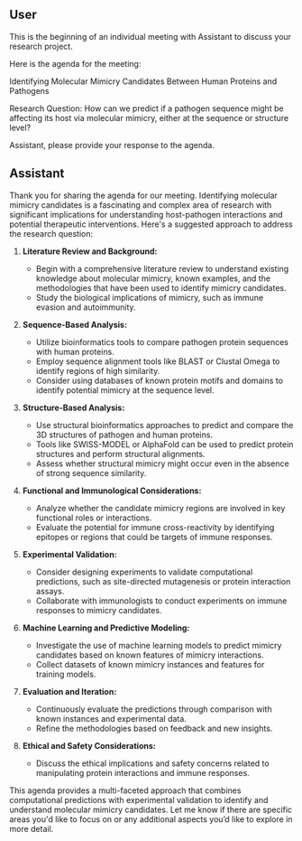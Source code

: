 ## User

This is the beginning of an individual meeting with Assistant to discuss your research project.

Here is the agenda for the meeting:

Identifying Molecular Mimicry Candidates Between Human Proteins and Pathogens

Research Question: How can we predict if a pathogen sequence might be affecting its host via molecular mimicry, either at the sequence or structure level?

Assistant, please provide your response to the agenda.

## Assistant

Thank you for sharing the agenda for our meeting. Identifying molecular mimicry candidates is a fascinating and complex area of research with significant implications for understanding host-pathogen interactions and potential therapeutic interventions. Here's a suggested approach to address the research question:

1. **Literature Review and Background:**
   - Begin with a comprehensive literature review to understand existing knowledge about molecular mimicry, known examples, and the methodologies that have been used to identify mimicry candidates. 
   - Study the biological implications of mimicry, such as immune evasion and autoimmunity.

2. **Sequence-Based Analysis:**
   - Utilize bioinformatics tools to compare pathogen protein sequences with human proteins. 
   - Employ sequence alignment tools like BLAST or Clustal Omega to identify regions of high similarity.
   - Consider using databases of known protein motifs and domains to identify potential mimicry at the sequence level.

3. **Structure-Based Analysis:**
   - Use structural bioinformatics approaches to predict and compare the 3D structures of pathogen and human proteins.
   - Tools like SWISS-MODEL or AlphaFold can be used to predict protein structures and perform structural alignments.
   - Assess whether structural mimicry might occur even in the absence of strong sequence similarity.

4. **Functional and Immunological Considerations:**
   - Analyze whether the candidate mimicry regions are involved in key functional roles or interactions.
   - Evaluate the potential for immune cross-reactivity by identifying epitopes or regions that could be targets of immune responses.

5. **Experimental Validation:**
   - Consider designing experiments to validate computational predictions, such as site-directed mutagenesis or protein interaction assays.
   - Collaborate with immunologists to conduct experiments on immune responses to mimicry candidates.

6. **Machine Learning and Predictive Modeling:**
   - Investigate the use of machine learning models to predict mimicry candidates based on known features of mimicry interactions.
   - Collect datasets of known mimicry instances and features for training models.

7. **Evaluation and Iteration:**
   - Continuously evaluate the predictions through comparison with known instances and experimental data.
   - Refine the methodologies based on feedback and new insights.

8. **Ethical and Safety Considerations:**
   - Discuss the ethical implications and safety concerns related to manipulating protein interactions and immune responses.

This agenda provides a multi-faceted approach that combines computational predictions with experimental validation to identify and understand molecular mimicry candidates. Let me know if there are specific areas you'd like to focus on or any additional aspects you’d like to explore in more detail.

